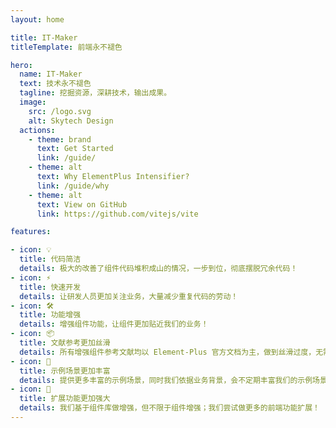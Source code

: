 ```yaml
---
layout: home

title: IT-Maker
titleTemplate: 前端永不褪色

hero:
  name: IT-Maker
  text: 技术永不褪色
  tagline: 挖掘资源，深耕技术，输出成果。
  image:
    src: /logo.svg
    alt: Skytech Design
  actions:
    - theme: brand
      text: Get Started
      link: /guide/
    - theme: alt
      text: Why ElementPlus Intensifier?
      link: /guide/why
    - theme: alt
      text: View on GitHub
      link: https://github.com/vitejs/vite

features:

- icon: 💡
  title: 代码简洁
  details: 极大的改善了组件代码堆积成山的情况，一步到位，彻底摆脱冗余代码！
- icon: ⚡️
  title: 快速开发
  details: 让研发人员更加关注业务，大量减少重复代码的劳动！
- icon: 🛠️
  title: 功能增强
  details: 增强组件功能，让组件更加贴近我们的业务！
- icon: 📦
  title: 文献参考更加丝滑
  details: 所有增强组件参考文献均以 Element-Plus 官方文档为主，做到丝滑过度，无需考虑多份文档切换！
- icon: 🔩
  title: 示例场景更加丰富
  details: 提供更多丰富的示例场景，同时我们依据业务背景，会不定期丰富我们的示例场景，做更多的场景尝试！
- icon: 🔑
  title: 扩展功能更加强大
  details: 我们基于组件库做增强，但不限于组件增强；我们尝试做更多的前端功能扩展！
---
```

